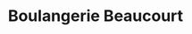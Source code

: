 ---
title: "Boulangerie Beaucourt"
url: /boulogne-sur-mer/boulangerie-beaucourt/
shop: pâtisserie
---
